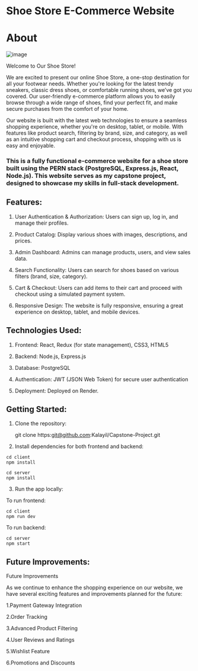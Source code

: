 # Shoe Store E-Commerce Website

# About 
![image](https://github.com/user-attachments/assets/2cfe5a6f-01b6-4399-8ee7-d6489a740819)

Welcome to Our Shoe Store!

We are excited to present our online Shoe Store, a one-stop destination for all your footwear needs. Whether you're looking for the latest trendy sneakers, classic dress shoes, or comfortable running shoes, we’ve got you covered. Our user-friendly e-commerce platform allows you to easily browse through a wide range of shoes, find your perfect fit, and make secure purchases from the comfort of your home.

Our website is built with the latest web technologies to ensure a seamless shopping experience, whether you're on desktop, tablet, or mobile. With features like product search, filtering by brand, size, and category, as well as an intuitive shopping cart and checkout process, shopping with us is easy and enjoyable.
### This is a fully functional e-commerce website for a shoe store built using the PERN stack (PostgreSQL, Express.js, React, Node.js). This website serves as my capstone project, designed to showcase my skills in full-stack development.

## Features:

1. User Authentication & Authorization: Users can sign up, log in, and manage their profiles.

2. Product Catalog: Display various shoes with images, descriptions, and prices.

3. Admin Dashboard: Admins can manage products, users, and view sales data.

4. Search Functionality: Users can search for shoes based on various filters (brand, size, category).

5. Cart & Checkout: Users can add items to their cart and proceed with checkout using a simulated payment system.

6. Responsive Design: The website is fully responsive, ensuring a great experience on desktop, tablet, and mobile devices.

## Technologies Used:

1. Frontend: React, Redux (for state management), CSS3, HTML5

2. Backend: Node.js, Express.js

3. Database: PostgreSQL

4. Authentication: JWT (JSON Web Token) for secure user authentication

5. Deployment: Deployed on Render.

## Getting Started:

1. Clone the repository: 

    git clone https:git@github.com:Kalayil/Capstone-Project.git
   
2. Install dependencies for both frontend and backend:
  ```
  cd client
  npm install
  ```
  ```
  cd server
  npm install
  ```

3. Run the app locally:
   
  To run frontend:
  ```
  cd client
  npm run dev
  ```
  To run backend:
  ```
  cd server   
  npm start
  ```
## Future Improvements:

Future Improvements

As we continue to enhance the shopping experience on our website, we have several exciting features and improvements planned for the future:

1.Payment Gateway Integration

2.Order Tracking

3.Advanced Product Filtering

4.User Reviews and Ratings

5.Wishlist Feature

6.Promotions and Discounts
  

